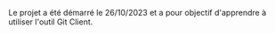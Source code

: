 Le projet a été démarré le 26/10/2023 et a pour objectif d'apprendre à utiliser l'outil Git Client.
